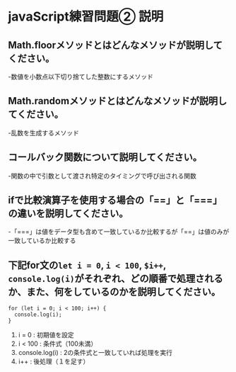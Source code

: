 # javaScript練習問題② 説明

## Math.floorメソッドとはどんなメソッドが説明してください。
-数値を小数点以下切り捨てした整数にするメソッド
## Math.randomメソッドとはどんなメソッドが説明してください。
-乱数を生成するメソッド
## コールバック関数について説明してください。
-関数の中で引数として渡され特定のタイミングで呼び出される関数
## ifで比較演算子を使用する場合の「==」と「===」の違いを説明してください。
-「===」は値をデータ型も含めて一致しているか比較するが「==」は値のみが一致しているか比較する
## 下記for文の`let i = 0`, `i < 100`, `$i++`, `console.log(i)`がそれぞれ、どの順番で処理されるか、また、何をしているのかを説明してください。

```
for (let i = 0; i < 100; i++) {
  console.log(i);
}
```

1. i = 0 : 初期値を設定
2. i < 100 :  条件式（100未満）
3. console.log(i) : 2の条件式と一致していれば処理を実行
4. i++ : 後処理（１を足す）